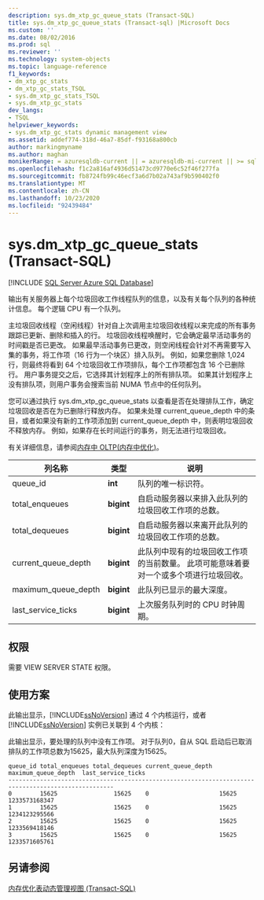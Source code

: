 ```yaml
---
description: sys.dm_xtp_gc_queue_stats (Transact-SQL)
title: sys.dm_xtp_gc_queue_stats (Transact-sql) |Microsoft Docs
ms.custom: ''
ms.date: 08/02/2016
ms.prod: sql
ms.reviewer: ''
ms.technology: system-objects
ms.topic: language-reference
f1_keywords:
- dm_xtp_gc_stats
- dm_xtp_gc_stats_TSQL
- sys.dm_xtp_gc_stats_TSQL
- sys.dm_xtp_gc_stats
dev_langs:
- TSQL
helpviewer_keywords:
- sys.dm_xtp_gc_stats dynamic management view
ms.assetid: addef774-318d-46a7-85df-f93168a800cb
author: markingmyname
ms.author: maghan
monikerRange: = azuresqldb-current || = azuresqldb-mi-current || >= sql-server-2016 || >= sql-server-linux-2017 || = sqlallproducts-allversions
ms.openlocfilehash: f1c2a816af4936d51473cd9770e6c52f46f277fa
ms.sourcegitcommit: fb8724fb99c46ecf3a6d7b02a743af9b590402f0
ms.translationtype: MT
ms.contentlocale: zh-CN
ms.lasthandoff: 10/23/2020
ms.locfileid: "92439484"
---
```

# <a name="sysdm_xtp_gc_queue_stats-transact-sql"></a>sys.dm_xtp_gc_queue_stats (Transact-SQL)

[!INCLUDE [SQL Server Azure SQL Database](../../includes/applies-to-version/sql-asdb.md)]

  输出有关服务器上每个垃圾回收工作线程队列的信息，以及有关每个队列的各种统计信息。 每个逻辑 CPU 有一个队列。  
  
 主垃圾回收线程（空闲线程）针对自上次调用主垃圾回收线程以来完成的所有事务跟踪已更新、删除和插入的行。 垃圾回收线程唤醒时，它会确定最早活动事务的时间戳是否已更改。 如果最早活动事务已更改，则空闲线程会针对不再需要写入集的事务，将工作项（16 行为一个块区）排入队列。 例如，如果您删除 1,024 行，则最终将看到 64 个垃圾回收工作项排队，每个工作项都包含 16 个已删除行。  用户事务提交之后，它选择其计划程序上的所有排队项。 如果其计划程序上没有排队项，则用户事务会搜索当前 NUMA 节点中的任何队列。  
  
 您可以通过执行 sys.dm_xtp_gc_queue_stats 以查看是否在处理排队工作，确定垃圾回收是否在为已删除行释放内存。 如果未处理 current_queue_depth 中的条目，或者如果没有新的工作项添加到 current_queue_depth 中，则表明垃圾回收不释放内存。 例如，如果存在长时间运行的事务，则无法进行垃圾回收。  
  
 有关详细信息，请参阅[内存中 OLTP&#40;内存中优化&#41;](../../relational-databases/in-memory-oltp/in-memory-oltp-in-memory-optimization.md)。  
  

|列名称|类型|说明|  
|-----------------|----------|-----------------|  
|queue_id|**int**|队列的唯一标识符。|  
|total_enqueues|**bigint**|自启动服务器以来排入此队列的垃圾回收工作项的总数。|  
|total_dequeues|**bigint**|自启动服务器以来离开此队列的垃圾回收工作项的总数。|  
|current_queue_depth|**bigint**|此队列中现有的垃圾回收工作项的当前数量。 此项可能意味着要对一个或多个项进行垃圾回收。|  
|maximum_queue_depth|**bigint**|此队列已显示的最大深度。|  
|last_service_ticks|**bigint**|上次服务队列时的 CPU 时钟周期。|  
  
## <a name="permissions"></a>权限  
 需要 VIEW SERVER STATE 权限。  
  
## <a name="user-scenario"></a>使用方案  
 此输出显示，[!INCLUDE[ssNoVersion](../../includes/ssnoversion-md.md)] 通过 4 个内核运行，或者 [!INCLUDE[ssNoVersion](../../includes/ssnoversion-md.md)] 实例已关联到 4 个内核：  
  
 此输出显示，要处理的队列中没有工作项。 对于队列0，自从 SQL 启动后已取消排队的工作项总数为15625，最大队列深度为15625。  
  
```  
queue_id total_enqueues total_dequeues current_queue_depth  maximum_queue_depth  last_service_ticks  
----------------------------------------------------------------------------------------------------  
0        15625                15625    0                    15625                1233573168347  
1        15625                15625    0                    15625                1234123295566  
2        15625                15625    0                    15625                1233569418146  
3        15625                15625    0                    15625                1233571605761  
```  
  
## <a name="see-also"></a>另请参阅  
 [内存优化表动态管理视图 &#40;Transact-SQL&#41;](../../relational-databases/system-dynamic-management-views/memory-optimized-table-dynamic-management-views-transact-sql.md)  
  
  
